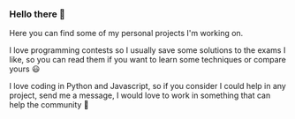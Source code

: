 ### Hello there 👋

Here you can find some of my personal projects I'm working on. 

I love programming contests so I usually save some solutions to the exams I like, so you can read them if you want to learn some techniques or compare yours :smiley:

I love coding in Python and Javascript, so if you consider I could help in any project, send me a message, I would love to work in something that can help the community :clap:
